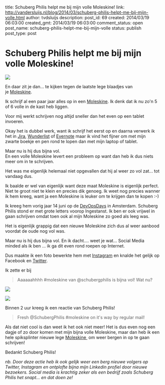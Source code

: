 title: Schuberg Philis helpt me bij mijn volle Moleskine!
link: http://vandersluijs.nl/blog/2014/03/schuberg-philis-helpt-me-bij-mijn-volle.html
author: tvdsluijs
description: 
post_id: 69
created: 2014/03/19 06:03:00
created_gmt: 2014/03/19 06:03:00
comment_status: open
post_name: schuberg-philis-helpt-me-bij-mijn-volle
status: publish
post_type: post

# Schuberg Philis helpt me bij mijn volle Moleskine!

![](/wp-content/uploads/2014/03/moleskine.jpg)

En daar zit je dan... te kijken tegen de laatste lege blaadjes van je [Moleskine](http://www.moleskine.com/en/).  
  
Ik schrijf al een paar jaar alles op in een [Moleskine](http://www.moleskine.com/en/). Ik denk dat ik nu zo'n 5 of 6 volle in de kast heb liggen.  
  
Voor mij werkt schrijven nog altijd sneller dan het even op een tablet invoeren.  
  
Okay het is dubbel werk, want ik schrijf het eerst op en daarna verwerk ik het in [Jira](https://www.atlassian.com/software/jira), [Wunderlist](https://www.wunderlist.com/en/) of [Evernote](https://evernote.com/intl/nl/) maar ik vind het fijner om met mijn zwarte boekje en pen rond te lopen dan met mijn laptop of tablet.  
  
Maar nu is hij dus bijna vol.  
En een volle Moleskine levert een probleem op want dan heb ik dus niets meer om in te schrijven.  
  
Het was me eigenlijk helemaal niet opgevallen dat hij al weer zo vol zat... tot vandaag dus.  
  
Ik baalde er wel van eigenlijk want deze maat Moleskine is eigenlijk perfect. Niet te groot niet te klein en precies dik genoeg. Ik weet nog precies wanner ik hem kreeg, want ja een Moleskine is leuker om te krijgen dan te kopen :-)  
  
Ik kreeg hem vorig jaar 14 juni op de [DevOpsDays](http://devopsdays.org/events/2013-amsterdam/) in Amsterdam. Schuberg Philis stond er met grote letters voorop Ingestanst. Ik ben er ook vrijwel in gaan schrijven omdat toen ook al mijn Moleskine zo goed als leeg was.  
  
Het is eigenlijk grappig dat een nieuwe Moleskine zich dus al weer aanbood voordat de oude nog vol was.  
  
Maar nu is hij dus bijna vol. En ik dacht.... weet je wat... Social Media minded als ik ben ... ik ga dit even rond roepen op Internet.  
  
Dus maakte ik een foto bewerkte hem met [Instagram](http://instagram.com/p/lr-HC8ypKS/) en knalde het gelijk op Facebook en [Twitter](https://twitter.com/tvdsluijs/status/445927271959130112).  
  
Ik zette er bij  
  


> Aaaaaahhhh #moleskine van @schubergphilis is bijna vol! Wat nu?

  


![](/wp-content/uploads/2014/03/instagram.png)

  


![](/wp-content/uploads/2014/03/twitter.png)

  
Binnen 2 uur kreeg ik een reactie van Schuberg Philis!  
  


> Fresh @SchubergPhilis #moleskine on it's way by regular mail!

  
Als dat niet cool is dan weet ik het ook niet meer! Het is dus even nog een dagje of zo door komen met mijn bijna volle Moleskine, maar dan heb ik een hele spiksplinter nieuwe lege [Moleskine ](http://www.moleskine.com/en/) om weer bergen in op te gaan schrijven!  
  
Bedankt Schuberg Philis!  
  
  
  
_nb. Door deze actie heb ik ook gelijk weer een berg nieuwe volgers op Twitter, Instagram en ontplofte bijna mijn Linkedin profiel door nieuwe bezoekers. Social media is krachtig zeker als een bedrijf zoals Schuberg Philis het snapt... en dat doen ze!_